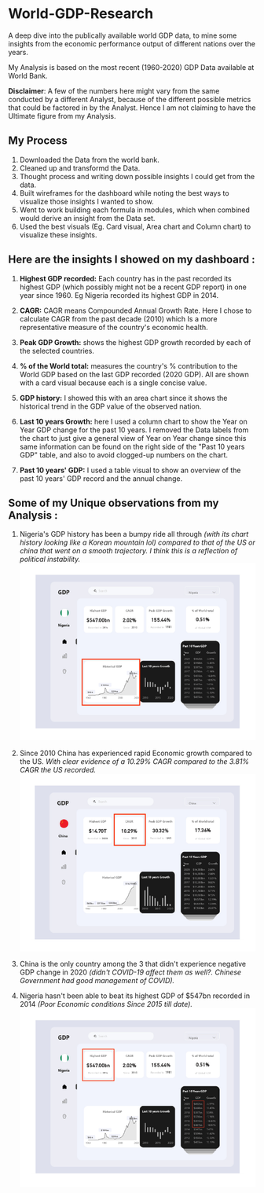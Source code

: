 # World-GDP-Research
A deep dive into the publically available world GDP data, to mine some insights from the economic performance output of different nations over the years.

My Analysis is based on the most recent (1960-2020) GDP Data available at World Bank. 

**Disclaimer**: A few of the numbers here might vary from the same conducted by a different Analyst, because of the different possible metrics that could be factored in by the Analyst. Hence I am not claiming to have the Ultimate figure from my Analysis.

## My Process
1. Downloaded the Data from the world bank.
2. Cleaned up and transformd the Data.
3. Thought process and writing down possible insights I could get from the data. 
4. Built wireframes for the dashboard while noting the best ways to visualize those insights I wanted to show.
5. Went to work building each formula in modules, which when combined would derive an insight from the Data set.
6. Used the best visuals (Eg. Card visual, Area chart and Column chart) to visualize these insights. 


## Here are the insights I showed on my dashboard :
1. **Highest GDP recorded:** Each country has in the past recorded its highest GDP (which possibly might not be a recent GDP report) in one year since 1960. Eg Nigeria recorded its highest GDP in 2014.

2. **CAGR:** CAGR means Compounded Annual Growth Rate. Here I chose to calculate CAGR from the past decade (2010) which Is a more representative measure of the country's economic health.

3. **Peak GDP Growth:** shows the highest GDP growth recorded by each of the selected countries.

4. **% of the World total:** measures the country's % contribution to the World GDP based on the last GDP recorded (2020 GDP). All are shown with a card visual because each is a single concise value.

5. **GDP history:** I showed this with an area chart since it shows the historical trend in the GDP value of the observed nation.

6. **Last 10 years Growth:** here I used a column chart to show the Year on Year GDP change for the past 10 years. I removed the Data labels from the chart to just give a general view of Year on Year change since this same information can be found on the right side of the "Past 10 years GDP" table, and also to avoid clogged-up numbers on the chart.

7. **Past 10 years' GDP:** I used a table visual to show an overview of the past 10 years' GDP record and the annual change.

## Some of my Unique observations from my Analysis :
1. Nigeria's GDP history has been a bumpy ride all through _(with its chart history looking like a Korean mountain lol) compared to that of the US or china that went on a smooth trajectory. I think this is a reflection of political instability._
![](https://github.com/Driplytics/World-GDP-Research/blob/main/Nigeria%20Bumpy%20History.png)  
  
3. Since 2010 China has experienced rapid Economic growth compared to the US. _With clear evidence of a 10.29% CAGR compared to the 3.81% CAGR the US recorded._ ![](https://github.com/Driplytics/World-GDP-Research/blob/main/China's%20Rapid%20Growth.png)
4.  China is the only country among the 3 that didn't experience negative GDP change in 2020 _(didn't COVID-19 affect them as well?. Chinese Government had good management of COVID)._
5. Nigeria hasn't been able to beat its highest GDP of $547bn recorded in 2014 _(Poor Economic conditions Since 2015 till date)._
![](https://github.com/Driplytics/World-GDP-Research/blob/main/Nigeria%20didnt%20beat%20highest%20GDP%20.png)







